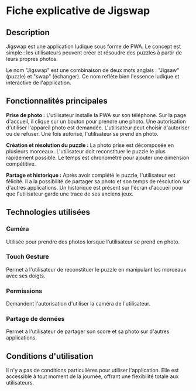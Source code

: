 # Fiche explicative de Jigswap

## Description
Jigswap est une application ludique sous forme de PWA. Le concept est simple : les utilisateurs peuvent créer et résoudre des puzzles à partir de leurs propres photos. 

Le nom "Jigswap" est une combinaison de deux mots anglais : "Jigsaw" (puzzle) et "swap" (échanger). Ce nom reflète bien l'essence ludique et interactive de l'application.

## Fonctionnalités principales
**Prise de photo :**
L'utilisateur installe la PWA sur son téléphone.
Sur la page d'accueil, il clique sur un bouton pour prendre une photo.
Une autorisation d'utiliser l'appareil photo est demandée. L'utilisateur peut choisir d'autoriser ou de refuser.
Une fois autorisé, l'utilisateur se prend en photo.

**Création et résolution du puzzle :**
La photo prise est décomposée en plusieurs morceaux.
L'utilisateur doit reconstituer le puzzle le plus rapidement possible.
Le temps est chronométré pour ajouter une dimension compétitive.

**Partage et historique :**
Après avoir complété le puzzle, l'utilisateur est félicité.
Il a la possibilité de partager sa photo et son temps de résolution sur d'autres applications.
Un historique est présent sur l'écran d'accueil pour que l'utilisateur garde une trace de ses anciens jeux.

## Technologies utilisées
### Caméra
Utilisée pour prendre des photos lorsque l'utilisateur se prend en photo.

### Touch Gesture
Permet à l'utilisateur de reconstituer le puzzle en manipulant les morceaux avec ses doigts.

### Permissions
Demandent l'autorisation d'utiliser la caméra de l'utilisateur.

### Partage de données
Permet à l'utilisateur de partager son score et sa photo sur d'autres applications.


## Conditions d'utilisation
Il n'y a pas de conditions particulières pour utiliser l'application.
Elle est accessible à tout moment de la journée, offrant une flexibilité totale aux utilisateurs.
